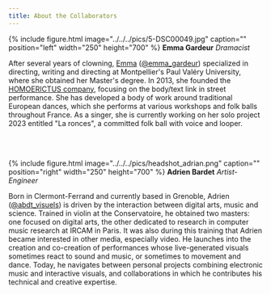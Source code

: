 ```yaml
---
title: About the Collaborators
---
```



{% include figure.html image="../../../pics/5-DSC00049.jpg" caption="" position="left" width="250" height="700" %}
**Emma Gardeur**
*Dramacist*

After several years of clowning, [Emma](https://emmagdr.wixsite.com/profil) ([@emma_gardeur](https://www.instagram.com/emma_gardeur/)) specialized in directing, writing and directing at Montpellier's Paul Valéry University, where she obtained her Master's degree. In 2013, she founded the [HOMOERICTUS company](https://homoerictuscompagnie.wixsite.com/artderue), focusing on the body/text link in street performance. She has developed a body of work around traditional European dances, which she performs at various workshops and folk balls throughout France. As a singer, she is currently working on her solo project 2023 entitled "La ronces", a committed folk ball with voice and looper.

<br />
<br />

{% include figure.html image="../../../pics/headshot_adrian.png" caption="" position="right" width="250" height="700" %}
**Adrien Bardet**
*Artist-Engineer*

Born in Clermont-Ferrand and currently based in Grenoble, Adrien ([@abdt_visuels](https://www.instagram.com/abdt_visuels/)) is driven by the interaction between digital arts, music and science. Trained in violin at the Conservatoire, he obtained two masters: one focused on digital arts, the other dedicated to research in computer music research at IRCAM in Paris. It was also during this training that Adrien became interested in other media, especially video. He launches into the creation and co-creation of performances whose live-generated visuals sometimes react to sound and music, or sometimes to movement and dance. Today, he navigates between personal projects combining electronic music and interactive visuals, and collaborations in which he contributes his technical and creative expertise.

